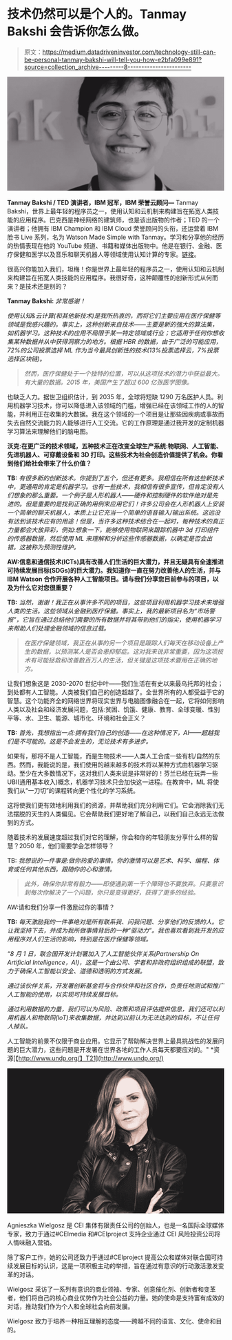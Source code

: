# 技术仍然可以是个人的。Tanmay Bakshi 会告诉你怎么做。

> 原文：<https://medium.datadriveninvestor.com/technology-still-can-be-personal-tanmay-bakshi-will-tell-you-how-e2bfa099e891?source=collection_archive---------8----------------------->

![](img/8c43a7082974ff768cb1237ebbb8bae9.png)

**Tanmay Bakshi / TED 演讲者，IBM 冠军，IBM 荣誉云顾问—** Tanmay Bakshi，世界上最年轻的程序员之一，使用认知和云机制来构建旨在拓宽人类技能的应用程序。巴克西是神经网络的建筑师，也是该出版物的作者；TED 的一个演讲者；他拥有 IBM Champion 和 IBM Cloud 荣誉顾问的头衔，还运营着 IBM 脸书 Live 系列，名为 Watson Made Simple with Tanmay。学习和分享他的经历的热情表现在他的 YouTube 频道、书籍和媒体出版物中。他是在银行、金融、医疗保健和医学以及音乐和聊天机器人等领域使用认知计算的专家。[链接](https://www.ted.com/talks/tanmay_bakshi_technology_that_tackles_the_teen_suicide_epidemic)。

很高兴你能加入我们，坦梅！你是世界上最年轻的程序员之一，使用认知和云机制来构建旨在拓宽人类技能的应用程序。我很好奇，这种颠覆性的创新形式从何而来？是技术还是别的？

**Tanmay Bakshi:** *非常感谢！*

*使用认知&云计算(和其他新技术)是我所热衷的，而将它们主要应用在医疗保健等领域是我感兴趣的。事实上，这种创新来自技术——主要是新的强大的算法集，如机器学习。这种技术的应用不局限于某一特定领域或行业；它适用于任何你想收集某种数据并从中获得洞察力的地方。根据 HBR 的数据，由于广泛的可能应用，72%的公司投票选择 ML 作为当今最具创新性的技术(13%投票选择云，7%投票选择区块链)。*

> *然而，医疗保健处于一个独特的位置，可以从这项技术的潜力中获益最大。有大量的数据。2015 年，美国产生了超过 600 亿张医学图像。*

也缺乏人力。据世卫组织估计，到 2035 年，全球将短缺 1290 万名医护人员。利用机器学习技术，你可以降低进入该领域的门槛，增强已经在该领域工作的人的智能，并利用正在收集的大数据。我在这个领域的一个项目是让那些因疾病或事故而失去自然交流能力的人能够进行人工交流。它的工作原理是通过我开发的定制机器学习算法来理解他们的脑电图。

**沃克:在更广泛的技术领域，五种技术正在改变全球生产系统:物联网、人工智能、先进机器人、可穿戴设备和 3D 打印。这些技术为社会创造价值提供了机会。你看到他们给社会带来了什么价值？**

**TB:** *有很多新的创新技术。你提到了五个，但还有更多。我相信在所有这些新技术中，更通用的肯定是机器学习。也有一些技术，我相信有很多宣传，但肯定没有人们想象的那么重要。一个例子是人形机器人——硬件和控制硬件的软件绝对是先进的。但是重要的是找到正确的用例来应用它们！许多公司会在人形机器人上安装一个简单的聊天机器人，本质上让它充当一个简单的语音输入/输出系统。这远没有达到该技术应有的用途！但是，当许多这种技术结合在一起时，每种技术的真正力量都会大放异彩，例如:想象一下，能够使用物联网来跟踪机器中 3d 打印组件的传感器数据，然后使用 ML 来理解和分析这些传感器数据，以确定是否会出错。这被称为预测性维护。*

**AW:信息和通信技术(ICTs)具有改善人们生活的巨大潜力，并且无疑具有全速推进可持续发展目标(SDGs)的巨大潜力。我知道你一直在努力改善他人的生活，并与 IBM Watson 合作开展各种人工智能项目。请与我们分享您目前参与的项目，以及为什么它对您很重要？**

**TB:** *当然，谢谢！我正在从事许多不同的项目，这些项目利用机器学习技术来增强人类的生活。这些领域从金融到医疗保健。事实上，我的最新项目名为“市场警报”，它旨在通过总结他们需要的所有数据并将其带到他们的指尖，使用机器学习来帮助人们处理金融领域的信息过载。*

> *在医疗保健领域，我正在从事的另一个项目是跟踪人们每天在移动设备上产生的数据，以预测某人是否会患抑郁症。这对我来说非常重要，因为这项技术有可能拯救和改善数百万人的生活，但关键是这项技术要用在正确的地方。*

让我们想象这是 2030-2070 世纪中叶——我们生活在有史以来最乌托邦的社会；到处都有人工智能。人类被我们自己的创造超越了。全世界所有的人都受益于它的智慧。这个功能齐全的网络世界将现实世界与电脑图像融合在一起，它将如何影响人类以及社会和经济发展问题，包括:贫困、饥饿、健康、教育、全球变暖、性别平等、水、卫生、能源、城市化、环境和社会正义？

**TB:** *首先，我想指出一点:拥有我们自己的创造——在这种情况下，AI——超越我们是不可能的。这是不会发生的，无论技术有多进步。*

如果有，那将不是人工智能，而是生物技术——人类人工合成一些有机/自然的东西。然而，我能说的是，我们使用的越来越多的技术将以某种方式由机器学习驱动。至少在大多数情况下，这对我们人类来说是非常好的！芬兰已经在玩弄一些 UBI(通用基本收入)概念，机器学习技术只会加快这一进程。在教育中，ML 将使我们从“一刀切”的课程转向更个性化的学习系统。

这将使我们更有效地利用我们的资源，并帮助我们充分利用它们。它会消除我们无法摆脱的天生的人类偏见。它会帮助我们更好地了解自己，以我们自己永远无法做到的方式。

随着技术的发展速度超过我们对它的理解，你会和你的年轻朋友分享什么样的智慧？2050 年，他们需要学会怎样领导？

TB: *我想说的一件事是:做你热爱的事情。你的激情可以是艺术、科学、编程、体育或任何其他东西。跟随你的心和激情。*

> *此外，确保你非常有毅力——即使遇到第一千个障碍也不要放弃。只要意识到每次你解决了一个问题，你只是变得更好，获得了更多的经验。*

AW:请和我们分享一件激励过你的事情？

**TB:** *每天激励我的一件事绝对是所有联系我、问我问题、分享他们的反馈的人。它让我坚持下去，并成为我所做事情背后的一种“驱动力”。我也喜欢看到我开发的应用程序对人们生活的影响，特别是在医疗保健等领域。*

*“8 月 1 日，联合国开发计划署加入了人工智能伙伴关系(Partnership On Artificial Intelligence，AI)，这是一个由公司、学者和非政府组织组成的联盟，致力于确保人工智能以安全、道德和透明的方式发展。*

*通过该伙伴关系，开发署创新基金将与合作伙伴和社区合作，负责任地测试和推广人工智能的使用，以实现可持续发展目标。*

*通过利用数据的力量，我们可以为风险、政策和项目评估提供信息，我们还可以利用机器人和物联网(IoT)来收集数据，并达到以前认为无法达到的目标，不让任何人掉队。*

人工智能的前景不仅限于商业应用。它显示了帮助解决世界上最具挑战性的发展问题的巨大潜力，这些问题是开发署在世界各地的工作人员每天都要应对的。" *资源[【http://www.undp.org/】T21](http://www.undp.org/)

![](img/01b65dbe3f9a6cb17aaf2fb7fe22d48a.png)

Agnieszka Wielgosz 是 CEI 集体有限责任公司的创始人，也是一名国际全球媒体专家，致力于通过#CEImedia 和#CEIproject 支持企业通过 CEI 风险投资公司将人情味融入营销。

除了客户工作，她的公司还致力于通过#CEIproject 提高公众和媒体对联合国可持续发展目标的认识，这是一项积极主动的举措，旨在通过有意识的行动激活激发变革的对话。

Wielgosz 采访了一系列有意识的商业领袖、专家、创意催化剂、创新者和变革者，他们将自己的核心商业优势作为社会公益的力量。她的使命是支持富有成效的对话，推动我们作为个人和全球社会向前发展。

Wielgosz 致力于培养一种相互理解的态度——跨越不同的语言、文化、使命和目的。